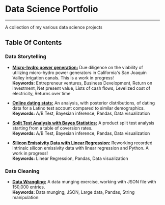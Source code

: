 # Data Science Portfolio
------
A collection of my various data science projects 

## Table Of Contents

### Data Storytelling 
* [**Micro-hydro power generation:**](https://nbviewer.jupyter.org/github/caheredia/Hydro/blob/master/2017-10-6_ch_micro_hydro_roi.ipynb) Due diligence on the viability of utilizing micro-hydro power generators in California's San Joaquin Valley irrigation canals. This is a work in progress! <br />  **Keywords:** Entrepreneur ventures, Business Development, Return on investment, Net present value, Lists of cash flows, Levelized cost of electricity, Returns over time

* [**Online dating stats:**](https://nbviewer.jupyter.org/github/caheredia/Data_Science_Portfolio/blob/master/Responses/deliver/2017-8-21_ch_okc_response_data_bayes.ipynb) An analysis, with posterior distributions, of dating data for a Latino test account compared to similar demographics.  <br />   **Keywords:** A/B Test, Bayesian inference, Pandas, Data visualization

* [**Split Test Analysis with Bayes Statistics:**](https://nbviewer.jupyter.org/github/caheredia/Data_Science_Portfolio/blob/master/Galvanize/develop/q3.ipynb
) A product split test analysis starting from a table of coversion rates. <br />                                                    **Keywords:** A/B Test, Bayesian inference, Pandas, Data visualization

* [**Silicon Emissivity Data with Linear Regression:**](https://nbviewer.jupyter.org/github/caheredia/Reworking-PhD-data-with-Bayes/blob/master/develop/Bayes%20Analysis%20of%20Raw%20Emissivity%20Data.ipynb) Reworking recorded intrinsic silicon emissivity data with linear regression and Python. A work in progress! <br /> **Keywords:** Linear Regression, Pandas, Data visualization

### Data Cleaning
* [**Data Wrangling:**](https://nbviewer.jupyter.org/github/caheredia/Data_Science_Portfolio/blob/master/ID%20Analytics%20Report/develop/2017.10.2_ch_IDA_data_wrangling.ipynb) A data munging exercise, working with JSON file with 150,000 entries. <br /> **Keywords:** Data munging, JSON, Large data, Pandas, String manipulation




